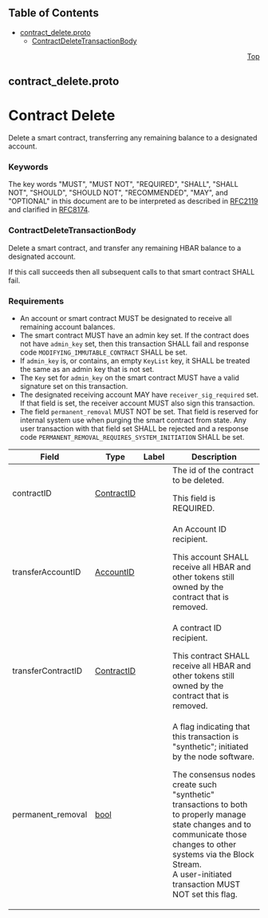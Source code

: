 ## Table of Contents

- [contract_delete.proto](#contract_delete-proto)
    - [ContractDeleteTransactionBody](#proto-ContractDeleteTransactionBody)
  



<a name="contract_delete-proto"></a>
<p align="right"><a href="#top">Top</a></p>

## contract_delete.proto
# Contract Delete
Delete a smart contract, transferring any remaining balance to a
designated account.

### Keywords
The key words "MUST", "MUST NOT", "REQUIRED", "SHALL", "SHALL NOT",
"SHOULD", "SHOULD NOT", "RECOMMENDED", "MAY", and "OPTIONAL" in this
document are to be interpreted as described in
[RFC2119](https://www.ietf.org/rfc/rfc2119) and clarified in
[RFC8174](https://www.ietf.org/rfc/rfc8174).


<a name="proto-ContractDeleteTransactionBody"></a>

### ContractDeleteTransactionBody
Delete a smart contract, and transfer any remaining HBAR balance to a
designated account.

If this call succeeds then all subsequent calls to that smart
contract SHALL fail.

### Requirements
 - An account or smart contract MUST be designated to receive all remaining
   account balances.
 - The smart contract MUST have an admin key set. If the contract does not
   have `admin_key` set, then this transaction SHALL fail and response code
   `MODIFYING_IMMUTABLE_CONTRACT` SHALL be set.
 - If `admin_key` is, or contains, an empty `KeyList` key, it SHALL be
   treated the same as an admin key that is not set.
 - The `Key` set for `admin_key` on the smart contract MUST have a valid
   signature set on this transaction.
 - The designated receiving account MAY have `receiver_sig_required` set. If
   that field is set, the receiver account MUST also sign this transaction.
 - The field `permanent_removal` MUST NOT be set. That field is reserved for
   internal system use when purging the smart contract from state. Any user
   transaction with that field set SHALL be rejected and a response code
   `PERMANENT_REMOVAL_REQUIRES_SYSTEM_INITIATION` SHALL be set.


| Field | Type | Label | Description |
| ----- | ---- | ----- | ----------- |
| contractID | [ContractID](#proto-ContractID) |  | The id of the contract to be deleted. <p> This field is REQUIRED. |
| transferAccountID | [AccountID](#proto-AccountID) |  | An Account ID recipient. <p> This account SHALL receive all HBAR and other tokens still owned by the contract that is removed. |
| transferContractID | [ContractID](#proto-ContractID) |  | A contract ID recipient. <p> This contract SHALL receive all HBAR and other tokens still owned by the contract that is removed. |
| permanent_removal | [bool](#bool) |  | A flag indicating that this transaction is "synthetic"; initiated by the node software. <p> The consensus nodes create such "synthetic" transactions to both to properly manage state changes and to communicate those changes to other systems via the Block Stream.<br/> A user-initiated transaction MUST NOT set this flag. |





 <!-- end messages -->

 <!-- end enums -->

 <!-- end HasExtensions -->

 <!-- end services -->



